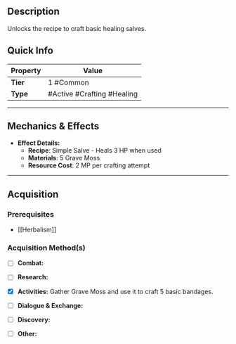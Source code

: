 ## Description
 Unlocks the recipe to craft basic healing salves.

## Quick Info
| Property | Value                     |
| -------- | --------------------------|
| **Tier** | 1 #Common                 |
| **Type** | #Active #Crafting #Healing |

---

## Mechanics & Effects
- **Effect Details:**
    - **Recipe**: Simple Salve - Heals 3 HP when used
    - **Materials**: 5 Grave Moss
    - **Resource Cost**: 2 MP per crafting attempt

---

## Acquisition
### Prerequisites
- [[Herbalism]]

### Acquisition Method(s)
- [ ] **Combat:** 
- [ ] **Research:** 
- [x] **Activities:** Gather Grave Moss and use it to craft 5 basic bandages.
- [ ] **Dialogue & Exchange:** 
- [ ] **Discovery:** 
- [ ] **Other:** 

